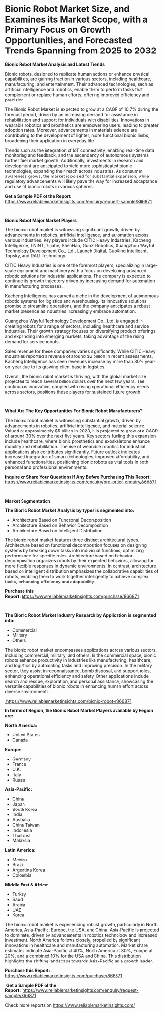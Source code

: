 <p><h1>Bionic Robot Market Size, and Examines its Market Scope, with a Primary Focus on Growth Opportunities, and Forecasted Trends Spanning from 2025 to 2032</h1></p><p><strong>Bionic Robot Market Analysis and Latest Trends</strong></p>
<p><p>Bionic robots, designed to replicate human actions or enhance physical capabilities, are gaining traction in various sectors, including healthcare, manufacturing, and entertainment. Their advanced technologies, such as artificial intelligence and robotics, enable them to perform tasks that complement or replace human efforts, offering improved efficiency and precision.</p><p>The Bionic Robot Market is expected to grow at a CAGR of 10.7% during the forecast period, driven by an increasing demand for assistance in rehabilitation and support for individuals with disabilities. Innovations in wearable robotics and prosthetics are empowering users, leading to greater adoption rates. Moreover, advancements in materials science are contributing to the development of lighter, more functional bionic limbs, broadening their application in everyday life.</p><p>Trends such as the integration of IoT connectivity, enabling real-time data monitoring and feedback, and the ascendancy of autonomous systems further fuel market growth. Additionally, investments in research and development are anticipated to yield more sophisticated bionic technologies, expanding their reach across industries. As consumer awareness grows, the market is poised for substantial expansion, while regulatory advancements will likely pave the way for increased acceptance and use of bionic robots in various spheres.</p></p>
<p><strong>Get a Sample PDF of the Report:&nbsp;</strong> <a href="https://www.reliablemarketinsights.com/enquiry/request-sample/866871?utm_campaign=2347&utm_medium=2&utm_source=Github&utm_content=ia&utm_term=19022025&utm_id=bionic-robot">https://www.reliablemarketinsights.com/enquiry/request-sample/866871</a></p>
<p>&nbsp;</p>
<p><strong>Bionic Robot Major Market Players</strong></p>
<p><p>The bionic robot market is witnessing significant growth, driven by advancements in robotics, artificial intelligence, and automation across various industries. Key players include CITIC Heavy Industries, Kacheng Intelligence, LNINT, Yijiahe, ShenHao, Guozi Robotics, Guangzhou Wayful Technology Development Co., Ltd., Launch Digital, GuoXing Intelligent, Topsky, and DALI Technology.</p><p>CITIC Heavy Industries is one of the foremost players, specializing in large-scale equipment and machinery with a focus on developing advanced robotic solutions for industrial applications. The company is expected to continue its growth trajectory driven by increasing demand for automation in manufacturing processes.</p><p>Kacheng Intelligence has carved a niche in the development of autonomous robotic systems for logistics and warehousing. Its innovative solutions promise to streamline operations, and the company anticipates a robust market presence as industries increasingly embrace automation.</p><p>Guangzhou Wayful Technology Development Co., Ltd. is engaged in creating robots for a range of sectors, including healthcare and service industries. Their growth strategy focuses on diversifying product offerings and expanding into emerging markets, taking advantage of the rising demand for service robots.</p><p>Sales revenue for these companies varies significantly. While CITIC Heavy Industries reported a revenue of around $2 billion in recent assessments, Kacheng Intelligence has seen revenues increase by more than 30% year-on-year due to its growing client base in logistics.</p><p>Overall, the bionic robot market is thriving, with the global market size projected to reach several billion dollars over the next few years. The continuous innovation, coupled with rising operational efficiency needs across sectors, positions these players for sustained future growth.</p></p>
<p>&nbsp;</p>
<p><strong>What Are The Key Opportunities For Bionic Robot Manufacturers?</strong></p>
<p><p>The bionic robot market is witnessing substantial growth, driven by advancements in robotics, artificial intelligence, and material science. Valued at approximately $5 billion in 2023, it is projected to grow at a CAGR of around 30% over the next five years. Key sectors fueling this expansion include healthcare, where bionic prosthetics and exoskeletons enhance mobility and rehabilitation. The rise of wearable robotics for industrial applications also contributes significantly. Future outlook indicates increased integration of smart technologies, improved affordability, and enhanced functionalities, positioning bionic robots as vital tools in both personal and professional environments.</p></p>
<p><strong>Inquire or Share Your Questions If Any Before Purchasing This Report:</strong> <a href="https://www.reliablemarketinsights.com/enquiry/pre-order-enquiry/866871?utm_campaign=2347&utm_medium=2&utm_source=Github&utm_content=ia&utm_term=19022025&utm_id=bionic-robot">https://www.reliablemarketinsights.com/enquiry/pre-order-enquiry/866871</a></p>
<p>&nbsp;</p>
<p><strong>Market Segmentation</strong></p>
<p><strong>The Bionic Robot Market Analysis by types is segmented into:</strong></p>
<p><ul><li>Architecture Based on Functional Decomposition</li><li>Architecture Based on Behavior Decomposition</li><li>Architecture Based on Intelligent Distribution</li></ul></p>
<p><p>The bionic robot market features three distinct architectural types. Architecture based on functional decomposition focuses on designing systems by breaking down tasks into individual functions, optimizing performance for specific roles. Architecture based on behavior decomposition organizes robots by their expected behaviors, allowing for more flexible responses in dynamic environments. In contrast, architecture based on intelligent distribution emphasizes the collaborative capabilities of robots, enabling them to work together intelligently to achieve complex tasks, enhancing efficiency and adaptability.</p></p>
<p><strong>Purchase this Report:&nbsp;</strong><a href="https://www.reliablemarketinsights.com/purchase/866871?utm_campaign=2347&utm_medium=2&utm_source=Github&utm_content=ia&utm_term=19022025&utm_id=bionic-robot">https://www.reliablemarketinsights.com/purchase/866871</a></p>
<p>&nbsp;</p>
<p><strong>The Bionic Robot Market Industry Research by Application is segmented into:</strong></p>
<p><ul><li>Commercial</li><li>Military</li><li>Others</li></ul></p>
<p><p>The bionic robot market encompasses applications across various sectors, including commercial, military, and others. In the commercial space, bionic robots enhance productivity in industries like manufacturing, healthcare, and logistics by automating tasks and improving precision. In the military sector, they assist in reconnaissance, bomb disposal, and support roles, enhancing operational efficiency and safety. Other applications include search and rescue, exploration, and personal assistance, showcasing the versatile capabilities of bionic robots in enhancing human effort across diverse environments.</p></p>
<p><a href="https://www.reliablemarketinsights.com/bionic-robot-r866871?utm_campaign=2347&utm_medium=2&utm_source=Github&utm_content=ia&utm_term=19022025&utm_id=bionic-robot">&nbsp;https://www.reliablemarketinsights.com/bionic-robot-r866871</a></p>
<p><strong>In terms of Region, the Bionic Robot Market Players available by Region are:</strong></p>
<p>
    <p> <strong> North America: </strong>
        <ul>
            <li>United States</li>
            <li>Canada</li>
        </ul>
        </p> 
    <p> <strong> Europe: </strong>
        <ul>
            <li>Germany</li>
            <li>France</li>
            <li>U.K.</li>
            <li>Italy</li>
            <li>Russia</li>
        </ul>
        </p> 
    <p> <strong> Asia-Pacific: </strong>
        <ul>
            <li>China</li>
            <li>Japan</li>
            <li>South Korea</li>
            <li>India</li>
            <li>Australia</li>
            <li>China Taiwan</li>
            <li>Indonesia</li>
            <li>Thailand</li>
            <li>Malaysia</li>
        </ul>
        </p> 
    <p> <strong> Latin America: </strong>
        <ul>
            <li>Mexico</li>
            <li>Brazil</li>
            <li>Argentina Korea</li>
            <li>Colombia</li>
        </ul>
        </p> 
    <p> <strong> Middle East & Africa: </strong>
        <ul>
            <li>Turkey</li>
            <li>Saudi</li>
            <li>Arabia</li>
            <li>UAE</li>
            <li>Korea</li>
        </ul>
    </p>
    </p>
<p><p>The bionic robot market is experiencing robust growth, particularly in North America, Asia-Pacific, Europe, the USA, and China. Asia-Pacific is projected to dominate, driven by advancements in robotics technology and increased investment. North America follows closely, propelled by significant innovations in healthcare and manufacturing automation. Market share estimates indicate Asia-Pacific at 40%, North America at 30%, Europe at 20%, and a combined 10% for the USA and China. This distribution highlights the shifting landscape towards Asia-Pacific as a growth leader.</p></p>
<p><strong>Purchase this Report: </strong><a href="https://www.reliablemarketinsights.com/purchase/866871?utm_campaign=2347&utm_medium=2&utm_source=Github&utm_content=ia&utm_term=19022025&utm_id=bionic-robot">https://www.reliablemarketinsights.com/purchase/866871</a></p>
<p>&nbsp;<strong>Get a Sample PDF of the Report:&nbsp;&nbsp;</strong><a href="https://www.reliablemarketinsights.com/enquiry/request-sample/866871?utm_campaign=2347&utm_medium=2&utm_source=Github&utm_content=ia&utm_term=19022025&utm_id=bionic-robot">https://www.reliablemarketinsights.com/enquiry/request-sample/866871</a></p>
<p><strong></strong></p>
<p>Check more reports on <a href="https://www.reliablemarketinsights.com/?utm_campaign=2347&utm_medium=2&utm_source=Github&utm_content=ia&utm_term=19022025&utm_id=bionic-robot">https://www.reliablemarketinsights.com/</a></p>